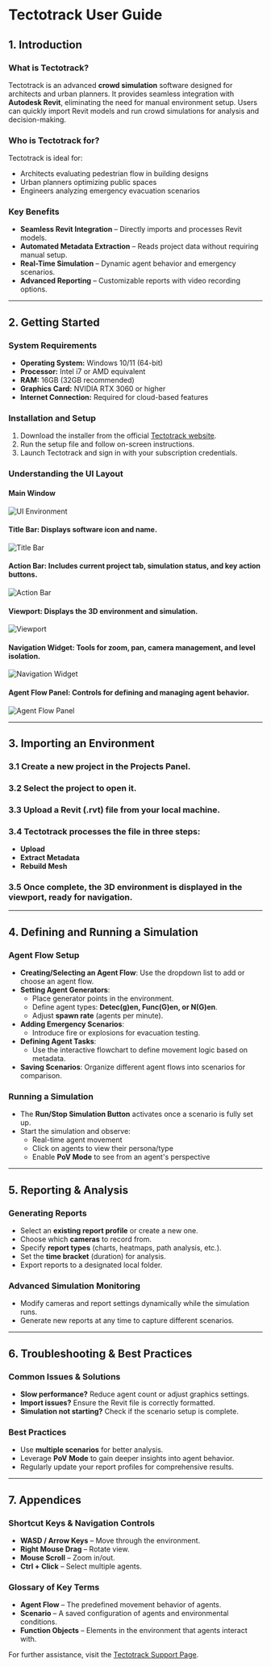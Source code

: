 # Tectotrack User Guide

## 1. Introduction
### What is Tectotrack?
Tectotrack is an advanced **crowd simulation** software designed for architects and urban planners. It provides seamless integration with **Autodesk Revit**, eliminating the need for manual environment setup. Users can quickly import Revit models and run crowd simulations for analysis and decision-making.

### Who is Tectotrack for?
Tectotrack is ideal for:
- Architects evaluating pedestrian flow in building designs
- Urban planners optimizing public spaces
- Engineers analyzing emergency evacuation scenarios

### Key Benefits
- **Seamless Revit Integration** – Directly imports and processes Revit models.
- **Automated Metadata Extraction** – Reads project data without requiring manual setup.
- **Real-Time Simulation** – Dynamic agent behavior and emergency scenarios.
- **Advanced Reporting** – Customizable reports with video recording options.

---
## 2. Getting Started
### System Requirements
- **Operating System:** Windows 10/11 (64-bit)
- **Processor:** Intel i7 or AMD equivalent
- **RAM:** 16GB (32GB recommended)
- **Graphics Card:** NVIDIA RTX 3060 or higher
- **Internet Connection:** Required for cloud-based features

### Installation and Setup
1. Download the installer from the official [Tectotrack website](https://tectotrack.com).
2. Run the setup file and follow on-screen instructions.
3. Launch Tectotrack and sign in with your subscription credentials.

### Understanding the UI Layout
#### Main Window 
![UI Environment](img/1x/ui_env.png)
#### **Title Bar:** Displays software icon and name.
![Title Bar](img/1x/title_bar.png)
#### **Action Bar:** Includes current project tab, simulation status, and key action buttons.
![Action Bar](img/1x/action_bar.png)
#### **Viewport:** Displays the 3D environment and simulation.
![Viewport](img/1x/viewport.png)
#### **Navigation Widget:** Tools for zoom, pan, camera management, and level isolation.
![Navigation Widget](img/1x/nav_widget.png)
#### **Agent Flow Panel:** Controls for defining and managing agent behavior.
![Agent Flow Panel](img/1x/af_panel.png)

---
## 3. Importing an Environment
### 3.1 Create a new project in the **Projects Panel**.
### 3.2 Select the project to open it.
### 3.3 Upload a **Revit (.rvt)** file from your local machine.
### 3.4 Tectotrack processes the file in three steps:
   - **Upload**
   - **Extract Metadata**
   - **Rebuild Mesh**
### 3.5 Once complete, the 3D environment is displayed in the viewport, ready for navigation.

---
## 4. Defining and Running a Simulation
### Agent Flow Setup
- **Creating/Selecting an Agent Flow**: Use the dropdown list to add or choose an agent flow.
- **Setting Agent Generators**:
  - Place generator points in the environment.
  - Define agent types: **Detec(g)en, Func(G)en, or N(G)en**.
  - Adjust **spawn rate** (agents per minute).
- **Adding Emergency Scenarios**:
  - Introduce fire or explosions for evacuation testing.
- **Defining Agent Tasks**:
  - Use the interactive flowchart to define movement logic based on metadata.
- **Saving Scenarios**: Organize different agent flows into scenarios for comparison.

### Running a Simulation
- The **Run/Stop Simulation Button** activates once a scenario is fully set up.
- Start the simulation and observe:
  - Real-time agent movement
  - Click on agents to view their persona/type
  - Enable **PoV Mode** to see from an agent's perspective

---
## 5. Reporting & Analysis
### Generating Reports
- Select an **existing report profile** or create a new one.
- Choose which **cameras** to record from.
- Specify **report types** (charts, heatmaps, path analysis, etc.).
- Set the **time bracket** (duration) for analysis.
- Export reports to a designated local folder.

### Advanced Simulation Monitoring
- Modify cameras and report settings dynamically while the simulation runs.
- Generate new reports at any time to capture different scenarios.

---
## 6. Troubleshooting & Best Practices
### Common Issues & Solutions
- **Slow performance?** Reduce agent count or adjust graphics settings.
- **Import issues?** Ensure the Revit file is correctly formatted.
- **Simulation not starting?** Check if the scenario setup is complete.

### Best Practices
- Use **multiple scenarios** for better analysis.
- Leverage **PoV Mode** to gain deeper insights into agent behavior.
- Regularly update your report profiles for comprehensive results.

---
## 7. Appendices
### Shortcut Keys & Navigation Controls
- **WASD / Arrow Keys** – Move through the environment.
- **Right Mouse Drag** – Rotate view.
- **Mouse Scroll** – Zoom in/out.
- **Ctrl + Click** – Select multiple agents.

### Glossary of Key Terms
- **Agent Flow** – The predefined movement behavior of agents.
- **Scenario** – A saved configuration of agents and environmental conditions.
- **Function Objects** – Elements in the environment that agents interact with.

For further assistance, visit the [Tectotrack Support Page](#).

